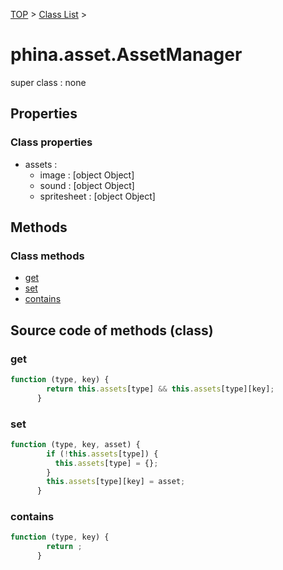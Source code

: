 [TOP](../../README.md) > [Class List](../class-list.md) >

# phina.asset.AssetManager

super class : none

## Properties

### Class properties

* assets : 
  * image : [object Object]
  * sound : [object Object]
  * spritesheet : [object Object]




## Methods

### Class methods

* [get](#class_get)
* [set](#class_set)
* [contains](#class_contains)



## Source code of methods (class)

### <a name="class_get"></a>get
```javascript
function (type, key) {
        return this.assets[type] && this.assets[type][key];
      }
```

### <a name="class_set"></a>set
```javascript
function (type, key, asset) {
        if (!this.assets[type]) {
          this.assets[type] = {};
        }
        this.assets[type][key] = asset;
      }
```

### <a name="class_contains"></a>contains
```javascript
function (type, key) {
        return ;
      }
```



